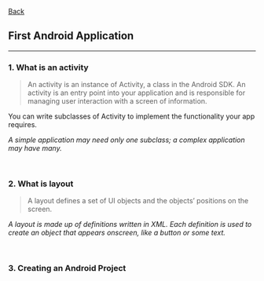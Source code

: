 [Back](README.md)

## First Android Application

<hr>


### 1. What is an activity

> An activity is an instance of Activity, a class in the Android SDK. An activity is an entry point into your application and is responsible for managing user interaction with a screen of information.

You can write subclasses of Activity to implement the functionality your app requires. 


_A simple application may need only one subclass; a complex application may have many._


&nbsp;

### 2. What is layout

> A layout defines a set of UI objects and the objects’ positions on the screen.


_A layout is made up of definitions written in XML. Each definition is used to create an object that appears onscreen, like a button or some text._

&nbsp;

### 3. Creating an Android Project

